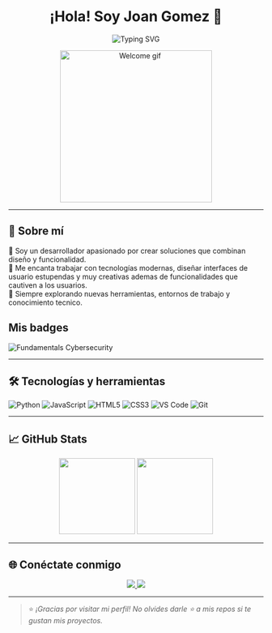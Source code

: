 <h1 align="center">¡Hola! Soy Joan Gomez 👋</h1>
<p align="center">
  <img src="https://readme-typing-svg.herokuapp.com?font=Fira+Code&size=22&pause=1000&color=00C8FF&center=true&vCenter=true&width=435&lines=Desarrollador+Full+Stack;Amante+del+c%C3%B3digo+y+la+creatividad;Siempre+aprendiendo+algo+nuevo" alt="Typing SVG" />
</p>

<p align="center">
  <img src="https://assets-prd.ignimgs.com/2022/11/04/arenabreakoutclosedbetaannouncementtrailer-ign-blogroll-1667586147636.jpg?width=1280" width="300px" alt="Welcome gif">
</p>

---

## 🚀 Sobre mí

🎯 Soy un desarrollador apasionado por crear soluciones que combinan diseño y funcionalidad.  
🎨 Me encanta trabajar con tecnologías modernas, diseñar interfaces de usuario estupendas y muy creativas ademas de funcionalidades que cautiven a los usuarios.  
🌱 Siempre explorando nuevas herramientas, entornos de trabajo y conocimiento tecnico.

## Mis badges
![Fundamentals Cybersecurity](https://img.shields.io/badge/Fundamentals%20Cybersecurity-2025-5C5CFF?style=for-the-badge&logo=fortinet&logoColor=white)


---

## 🛠️ Tecnologías y herramientas

![Python](https://img.shields.io/badge/Python-3776AB?style=for-the-badge&logo=python&logoColor=white)
![JavaScript](https://img.shields.io/badge/JavaScript-F7DF1E?style=for-the-badge&logo=javascript&logoColor=black)
![HTML5](https://img.shields.io/badge/HTML5-E34F26?style=for-the-badge&logo=html5&logoColor=white)
![CSS3](https://img.shields.io/badge/CSS3-1572B6?style=for-the-badge&logo=css3&logoColor=white)
![VS Code](https://img.shields.io/badge/VS%20Code-007ACC?style=for-the-badge&logo=visualstudiocode&logoColor=white)
![Git](https://img.shields.io/badge/Git-F05032?style=for-the-badge&logo=git&logoColor=white)


---

## 📈 GitHub Stats

<div align="center">
  <img src="https://github-readme-stats.vercel.app/api?username=Sebas404040&show_icons=true&theme=tokyonight&hide_border=true" height="150px"/>
  <img src="https://github-readme-stats.vercel.app/api/top-langs/?username=Sebas404040&layout=compact&theme=tokyonight&hide_border=true" height="150px"/>
</div>

---

## 🌐 Conéctate conmigo

<p align="center">
  <a href="https://linkedin.com/in/juanse-gomez" target="_blank">
    <img src="https://img.shields.io/badge/LinkedIn-%230077B5.svg?&style=for-the-badge&logo=linkedin&logoColor=white"/>
  </a>
  <a href="mailto:delgadopalitogarbage@gmail.com" target="_blank">
    <img src="https://img.shields.io/badge/Email-%23D14836.svg?&style=for-the-badge&logo=gmail&logoColor=white"/>
  </a>
</p>

---

> ⭐ *¡Gracias por visitar mi perfil! No olvides darle ⭐ a mis repos si te gustan mis proyectos.*


